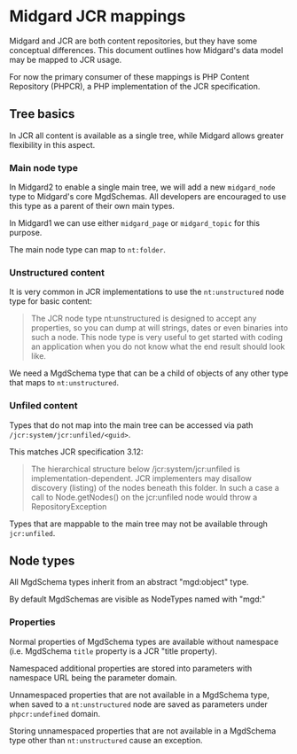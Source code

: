 Midgard JCR mappings
====================

Midgard and JCR are both content repositories, but they have some conceptual differences. This document outlines how Midgard's data model may be mapped to JCR usage.

For now the primary consumer of these mappings is PHP Content Repository (PHPCR), a PHP implementation of the JCR specification.

## Tree basics

In JCR all content is available as a single tree, while Midgard allows greater flexibility in this aspect.

### Main node type

In Midgard2 to enable a single main tree, we will add a new `midgard_node` type to Midgard's core MgdSchemas. All developers are encouraged to use this type as a parent of their own main types.

In Midgard1 we can use either `midgard_page` or `midgard_topic` for this purpose.

The main node type can map to `nt:folder`.

### Unstructured content

It is very common in JCR implementations to use the `nt:unstructured` node type for basic content:

> The JCR node type nt:unstructured is designed to accept any properties, so you can dump at will strings, dates or even binaries into such a node. This node type is very useful to get started with coding an application when you do not know what the end result should look like.

We need a MgdSchema type that can be a child of objects of any other type that maps to `nt:unstructured`.

### Unfiled content

Types that do not map into the main tree can be accessed via path `/jcr:system/jcr:unfiled/<guid>`.

This matches JCR specification 3.12: 

> The hierarchical structure below /jcr:system/jcr:unfiled is implementation-dependent. JCR implementers may disallow discovery (listing) of the nodes beneath this folder. In such a case a call to Node.getNodes() on the jcr:unfiled node would throw a RepositoryException

Types that are mappable to the main tree may not be available through `jcr:unfiled`.

## Node types

All MgdSchema types inherit from an abstract "mgd:object" type.

By default MgdSchemas are visible as NodeTypes named with "mgd:<schema name>"

### Properties

Normal properties of MgdSchema types are available without namespace (i.e. MgdSchema `title` property is a JCR "title property).

Namespaced additional properties are stored into parameters with namespace URL being the parameter domain.

Unnamespaced properties that are not available in a MgdSchema type, when saved to a `nt:unstructured` node are saved as parameters under `phpcr:undefined` domain.

Storing unnamespaced properties that are not available in a MgdSchema type other than `nt:unstructured` cause an exception.